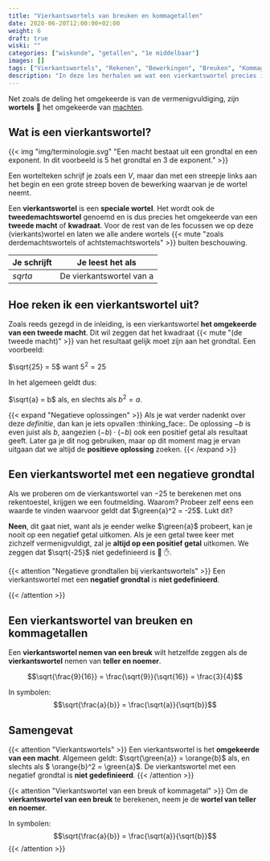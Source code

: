 ```yaml
---
title: "Vierkantswortels van breuken en kommagetallen"
date: 2020-06-20T12:00:00+02:00
weight: 6
draft: true
wiski: ""
categories: ["wiskunde", "getallen", "1e middelbaar"]
images: []
tags: ["Vierkantswortels", "Rekenen", "Bewerkingen", "Breuken", "Kommagetallen", "Rationale getallen"]
description: "In deze les herhalen we wat een vierkantswortel precies is en leren we de vierkantswortel te nemen van breuken en kommagetallen."
---
```

Net zoals de deling het omgekeerde is van de vermenigvuldiging, zijn **wortels** :carrot: het omgekeerde van [machten](../machten). 
## Wat is een vierkantswortel?

{{< img "img/terminologie.svg" "Een macht bestaat uit een grondtal en een exponent. In dit voorbeeld is 5 het grondtal en 3 de exponent." >}}


Een wortelteken schrijf je zoals een *V*, maar dan met een streepje links aan het begin en een grote streep boven de bewerking waarvan
je de wortel neemt.

Een **vierkantswortel** is een **speciale wortel**. Het wordt ook de **tweedemachtswortel** genoemd en is dus precies het omgekeerde van een **tweede macht** of **kwadraat**. Voor de rest van de les focussen we op deze (vierkants)wortel en laten we alle andere wortels {{< mute "zoals derdemachtswortels of achtstemachtswortels" >}} buiten beschouwing.

| Je schrijft | Je leest het als         |
|-------------|--------------------------|
| $sqrt{a}$   | De vierkantswortel van a |

## Hoe reken ik een vierkantswortel uit?
Zoals reeds gezegd in de inleiding, is een vierkantswortel **het omgekeerde van een tweede macht**.
Dit wil zeggen dat het kwadraat {{< mute "(de tweede macht)" >}} van het resultaat gelijk moet zijn aan het grondtal. Een voorbeeld:

$\sqrt{25} = 5$ want $5^2 = 25$

In het algemeen geldt dus:

$\sqrt{a} = b$ als, en slechts als $b^2 =  a$.

{{< expand "Negatieve oplossingen" >}}
Als je wat verder nadenkt over deze *definitie*, dan kan je iets opvallen :thinking_face:. De oplossing $-b$ is even juist als $b$, aangezien $(-b) \cdot (-b)$ ook een positief getal als resultaat geeft. Later ga je dit nog gebruiken, maar op dit moment mag je ervan uitgaan dat we altijd de **positieve oplossing** zoeken.
{{< /expand >}}

## Een vierkantswortel met een negatieve grondtal
Als we proberen om de vierkantswortel van $-25$ te berekenen met ons rekentoestel, krijgen we een foutmelding. Waarom?
Probeer zelf eens een waarde te vinden waarvoor geldt dat $\green{a}^2 = -25$. Lukt dit?

**Neen**, dit gaat niet, want als je eender welke $\green{a}$ probeert, kan je nooit op een negatief getal uitkomen. Als je
een getal twee keer met zichzelf vermenigvuldigt, zal je **altijd op een positief getal** uitkomen. We zeggen dat $\sqrt{-25}$ niet
gedefinieerd is :stop_sign: :raised_hand:.

{{< attention "Negatieve grondtallen bij vierkantswortels" >}}
Een vierkantswortel met een **negatief grondtal** is **niet gedefinieerd**.

{{< /attention >}}

## Een vierkantswortel van breuken en kommagetallen
Een **vierkantswortel nemen van een breuk** wilt hetzelfde zeggen als de **vierkantswortel** nemen van **teller en noemer**.

$$\sqrt{\frac{9}{16}} = \frac{\sqrt{9}}{\sqrt{16}} = \frac{3}{4}$$

In symbolen:
$$\sqrt{\frac{a}{b}} = \frac{\sqrt{a}}{\sqrt{b}}$$

## Samengevat
{{< attention "Vierkantswortels" >}}
Een vierkantswortel is het **omgekeerde van een macht**. Algemeen geldt:
$\sqrt{\green{a}} = \orange{b}$ als, en slechts als $ \orange{b}^2 = \green{a}$. De vierkantswortel
met een negatief grondtal is **niet gedefinieerd**.
{{< /attention >}}

{{< attention "Vierkantswortel van een breuk of kommagetal" >}}
Om de **vierkantswortel van een breuk** te berekenen, neem je de **wortel van teller en noemer**.

In symbolen:
$$\sqrt{\frac{a}{b}} = \frac{\sqrt{a}}{\sqrt{b}}$$
{{< /attention >}}